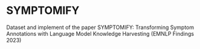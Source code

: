 # SYMPTOMIFY
Dataset and implement of the paper SYMPTOMIFY: Transforming Symptom Annotations with Language Model Knowledge Harvesting (EMNLP Findings 2023)
